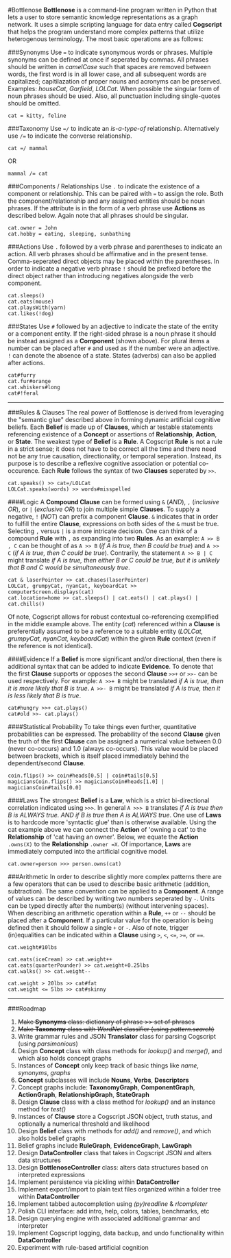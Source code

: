#Bottlenose
**Bottlenose** is a command-line program written in Python that lets a user to store semantic knowledge representations as a graph network. It uses a simple scripting language for data entry called **Cogscript** that helps the program understand more complex patterns that utilize heterogenous terminology. The most basic operations are as follows:

###Synonyms
Use `=` to indicate synonymous words or phrases. Multiple synonyms can be defined at once if seperated by commas. All phrases should be written in *camelCase* such that spaces are removed between words, the first word is in all lower case, and all subsequent words are capitalized; capitilazation of proper nouns and acronyms can be preserved. Examples: *houseCat*, *Garfield*, *LOLCat*. When possible the singular form of noun phrases should be used. Also, all punctuation including single-quotes should be omitted.
```
cat = kitty, feline
```

###Taxonomy
Use `=/` to indicate an *is-a-type-of* relationship. Alternatively use `/=` to indicate the converse relationship. 
```
cat =/ mammal
```
OR
```
mammal /= cat
```

###Components / Relationships
Use `.` to indicate the existence of a component or relationship. This can be paired with `=` to assign the role. Both the component/relationship and any assigned entities should be noun phrases. If the attribute is in the form of a verb phrase use **Actions** as described below. Again note that all phrases should be singular.
```
cat.owner = John
cat.hobby = eating, sleeping, sunbathing
```

###Actions
Use `.` followed by a verb phrase and parentheses to indicate an action. All verb phrases should be affirmative and in the present tense. Comma-seperated direct objects may be placed within the parentheses. In order to indicate a negative verb phrase `!` should be prefixed before the direct object rather than introducing negatives alongside the verb component.
```
cat.sleeps()
cat.eats(mouse)
cat.playsWith(yarn)
cat.likes(!dog)
```

###States
Use `#` followed by an adjective to indicate the state of the entity or a component entity. If the right-sided phrase is a noun phrase it should be instead assigned as a **Component** (shown above). For plural items a number can be placed after `#` and used as if the number were an adjective. `!` can denote the absence of a state. States (adverbs) can also be applied after actions.
```
cat#furry
cat.fur#orange
cat.whiskers#long
cat#!feral
```

---
###Rules & Clauses
The real power of Bottlenose is derived from leveraging the "semantic glue" described above in forming dynamic artificial cognitive beliefs. Each **Belief** is made up of **Clauses**, which ar testable statements referencing existence of a **Concept** or assertions of **Relationship**, **Action**, or **State**. The weakest type of **Belief** is a **Rule**. A Cogscript **Rule** is not a rule in a  strict sense; it does not have to be correct all the time and there need not be any true causation, directionality, or temporal seperation. Instead, its purpose is to describe a reflexive cognitive association or potential co-occurence. Each **Rule** follows the syntax of two **Clauses** seperated by `>>`.
```
cat.speaks() >> cat=/LOLCat
LOLCat.speaks(words) >> words#misspelled
```

####Logic
A **Compound Clause** can be formed using `&` (*AND*), `,` (*inclusive OR*), or `|` (*exclusive OR*) to join multiple simple **Clauses**. To supply a negative, `!` (*NOT*) can prefix a component **Clause**. `&` indicates that in order to fulfill the entire **Clause**, expressions on both sides of the `&` must be true. Selecting `,` versus `|` is a more intricate decision. One can think of a compound **Rule** with `,` as expanding into two **Rules**. As an example: `A >> B , C` can be thought of as `A >> B` (*if A is true, then B could be true*) and `A >> C` (*if A is true, then C could be true*). Contrarily, the statement `A >> B | C` might translate *if A is true, then either B or C could be true, but it is unlikely that B and C would be simultaneously true*.
```
cat & laserPointer >> cat.chases(laserPointer)
LOLCat, grumpyCat, nyanCat, keyboardCat >> computerScreen.displays(cat)
cat.location=home >> cat.sleeps() | cat.eats() | cat.plays() | cat.chills()
```

Of note, Cogscript allows for robust contextual co-referencing exemplified in the middle example above. The entity (*cat*) referenced within a **Clause** is preferentially assumed to be a reference to a suitable entity (*LOLCat, grumpyCat, nyanCat, keyboardCat*) within the given **Rule** context (even if the reference is not identical).

####Evidence
If a **Belief** is more significant and/or directional, then there is additional syntax that can be added to indicate **Evidence**. To denote that the first **Clause** supports or opposes the second **Clause** `>>+` or `>>-` can be used respectively. For example: `A >>+ B` might be translated *if A is true, then it is more likely that B is true*. `A >>- B` might be translated *if A is true, then it is less likely that B is true*. 
```
cat#hungry >>+ cat.plays()
cat#old >>- cat.plays()
```

####Statistical Probability
To take things even further, quantitative probabilities can be expressed. The probability of the second **Clause** given the truth of the first **Clause** can be assigned a numerical value between 0.0 (never co-occurs) and 1.0 (always co-occurs). This value would be placed between brackets, which is itself placed immediately behind the dependent/second **Clause**. 
```
coin.flips() >> coin#heads[0.5] | coin#tails[0.5]
magiciansCoin.flips() >> magiciansCoin#heads[1.0] | magiciansCoin#tails[0.0]
```

####Laws
The strongest **Belief** is a **Law**, which is a strict bi-directional correlation indicated using `>>>`. In general `A >>> B` translates *if A is true then B is ALWAYS true. AND if B is true then A is ALWAYS true*. One use of **Laws** is to hardcode more 'syntactic glue' than is otherwise available. Using the cat example above we can connect the **Action** of 'owning a cat' to the **Relationship** of 'cat having an owner'. Below, we equate the **Action** `.owns(X)` to the **Relationship** `.owner =X`. Of importance, **Laws** are immediately computed into the artificial cognitive model. 
```
cat.owner=person >>> person.owns(cat)
```

###Arithmetic
In order to describe slightly more complex patterns there are a few operators that can be used to describe basic arithmetic (addition, subtraction). The same convention can be applied to a **Component**. A range of values can be described by writing two numbers seperated by `-`. Units can be typed directly after the number(s) (without intervening spaces). When describing an arithmetic operation within a **Rule**, `++` or `--` should be placed after a **Component**. If a particular value for the operation is being defined then it should follow a single `+` or `-`. Also of note, trigger (in)equalities can be indicated within a **Clause** using `>`, `<`, `<=`, `>=`, or `==`. 
```
cat.weight#10lbs

cat.eats(iceCream) >> cat.weight++
cat.eats(quarterPounder) >> cat.weight+0.25lbs
cat.walks() >> cat.weight--

cat.weight > 20lbs >> cat#fat
cat.weight <= 5lbs >> cat#skinny
```

---
###Roadmap

1. ~~Make **Synonyms** class: dictionary of phrase >> set of phrases~~
2. ~~Make **Taxonomy** class with *WordNet* classifier (using *pattern.search*)~~
3. Write grammar rules and JSON **Translator** class for parsing Cogscript (using *parsimonious*)
4. Design **Concept** class with class methods for *lookup()* and *merge()*, and which also holds concept graphs
5. Instances of **Concept** only keep track of basic things like *name*, *synonyms*, *graphs*
6. **Concept** subclasses will include **Nouns**, **Verbs**, **Descriptors**
7. Concept graphs include: **TaxonomyGraph**, **ComponentGraph**, **ActionGraph**, **RelationshipGraph**, **StateGraph**
8. Design **Clause** class with a class method for *lookup()* and an instance method for *test()*
9. Instances of **Clause** store a Cogscript JSON object, truth status, and optionally a numerical threshold and likelihood
10. Design **Belief** class with methods for *add()* and *remove()*, and which also holds belief graphs
11. Belief graphs include  **RuleGraph**, **EvidenceGraph**, **LawGraph**
12. Design **DataController** class that takes in Cogscript JSON and alters data structures
13. Design **BottlenoseController** class: alters data structures based on interpreted expressions
14. Implement persistence via pickling within **DataController**
15. Implement export/import to plain text files organized within a folder tree within **DataController**
16. Implement tabbed autocompletion using *(py)readline* & *rlcompleter*
17. Polish CLI interface: add intro, help, colors, tables, benchmarks, etc
18. Design querying engine with associated additional grammar and interpreter 
19. Implement Cogscript logging, data backup, and undo functionality within **DataController**
20. Experiment with rule-based artificial cognition